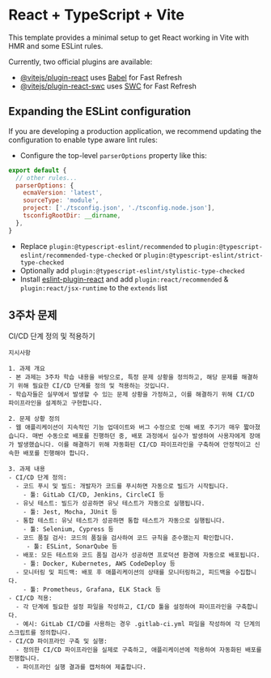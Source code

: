 # React + TypeScript + Vite

This template provides a minimal setup to get React working in Vite with HMR and some ESLint rules.

Currently, two official plugins are available:

- [@vitejs/plugin-react](https://github.com/vitejs/vite-plugin-react/blob/main/packages/plugin-react/README.md) uses [Babel](https://babeljs.io/) for Fast Refresh
- [@vitejs/plugin-react-swc](https://github.com/vitejs/vite-plugin-react-swc) uses [SWC](https://swc.rs/) for Fast Refresh

## Expanding the ESLint configuration

If you are developing a production application, we recommend updating the configuration to enable type aware lint rules:

- Configure the top-level `parserOptions` property like this:

```js
export default {
  // other rules...
  parserOptions: {
    ecmaVersion: 'latest',
    sourceType: 'module',
    project: ['./tsconfig.json', './tsconfig.node.json'],
    tsconfigRootDir: __dirname,
  },
}
```

- Replace `plugin:@typescript-eslint/recommended` to `plugin:@typescript-eslint/recommended-type-checked` or `plugin:@typescript-eslint/strict-type-checked`
- Optionally add `plugin:@typescript-eslint/stylistic-type-checked`
- Install [eslint-plugin-react](https://github.com/jsx-eslint/eslint-plugin-react) and add `plugin:react/recommended` & `plugin:react/jsx-runtime` to the `extends` list

## 3주차 문제
CI/CD 단계 정의 및 적용하기

`지시사항`
```
1. 과제 개요
- 본 과제는 3주차 학습 내용을 바탕으로, 특정 문제 상황을 정의하고, 해당 문제를 해결하기 위해 필요한 CI/CD 단계를 정의 및 적용하는 것입니다.
- 학습자들은 실무에서 발생할 수 있는 문제 상황을 가정하고, 이를 해결하기 위해 CI/CD 파이프라인을 설계하고 구현합니다.

2. 문제 상황 정의
- 웹 애플리케이션이 지속적인 기능 업데이트와 버그 수정으로 인해 배포 주기가 매우 짧아졌습니다. 매번 수동으로 배포를 진행하던 중, 배포 과정에서 실수가 발생하여 사용자에게 장애가 발생했습니다. 이를 해결하기 위해 자동화된 CI/CD 파이프라인을 구축하여 안정적이고 신속한 배포를 진행해야 합니다.

3. 과제 내용
- CI/CD 단계 정의:
  - 코드 푸시 및 빌드: 개발자가 코드를 푸시하면 자동으로 빌드가 시작됩니다.
    - 툴: GitLab CI/CD, Jenkins, CircleCI 등
  - 유닛 테스트: 빌드가 성공하면 유닛 테스트가 자동으로 실행됩니다.
    - 툴: Jest, Mocha, JUnit 등
  - 통합 테스트: 유닛 테스트가 성공하면 통합 테스트가 자동으로 실행됩니다.
    - 툴: Selenium, Cypress 등
  - 코드 품질 검사: 코드의 품질을 검사하여 코드 규칙을 준수했는지 확인합니다.
     - 툴: ESLint, SonarQube 등
  - 배포: 모든 테스트와 코드 품질 검사가 성공하면 프로덕션 환경에 자동으로 배포됩니다.
    - 툴: Docker, Kubernetes, AWS CodeDeploy 등
  - 모니터링 및 피드백: 배포 후 애플리케이션의 상태를 모니터링하고, 피드백을 수집합니다.
    - 툴: Prometheus, Grafana, ELK Stack 등
- CI/CD 적용:
  - 각 단계에 필요한 설정 파일을 작성하고, CI/CD 툴을 설정하여 파이프라인을 구축합니다.
  - 예시: GitLab CI/CD를 사용하는 경우 .gitlab-ci.yml 파일을 작성하여 각 단계의 스크립트를 정의합니다.
- CI/CD 파이프라인 구축 및 실행:
  - 정의한 CI/CD 파이프라인을 실제로 구축하고, 애플리케이션에 적용하여 자동화된 배포를 진행합니다.
  - 파이프라인 실행 결과를 캡처하여 제출합니다.
```